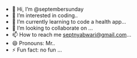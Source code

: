 - 👋 Hi, I’m @septembersunday
- 👀 I’m interested in coding..
- 🌱 I’m currently learning to code a health app...
- 💞️ I’m looking to collaborate on ...
- 📫 How to reach me septnyabwari@gmail.com...
- 😄 Pronouns: Mr..
- ⚡ Fun fact: no fun ...

<!---
septembersunday/septembersunday is a ✨ special ✨ repository because its `README.md` (this file) appears on your GitHub profile.
You can click the Preview link to take a look at your changes.
--->
